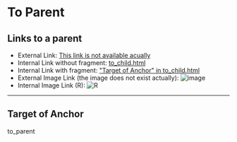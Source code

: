 # To Parent

## Links to a parent

* External Link: [This link is not available acually](http://www.example.com/)
* Internal Link without fragment: [to_child.html](../to_child.md)
* Internal Link with fragment: ["Target of Anchor" in to_child.html](../to_child.md#target-of-anchor)
* External Image Link (the image does not exist actually): ![image](http://www.example.com/image.png "the image does not exist actually")
* Internal Image Link (R): ![R](../R.png)


---

## Target of Anchor

to_parent